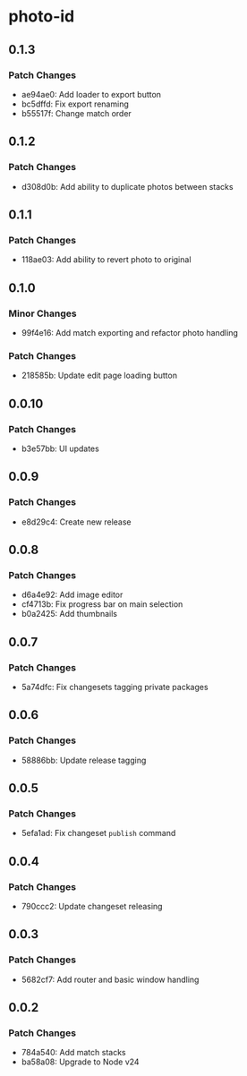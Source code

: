 # photo-id

## 0.1.3

### Patch Changes

- ae94ae0: Add loader to export button
- bc5dffd: Fix export renaming
- b55517f: Change match order

## 0.1.2

### Patch Changes

- d308d0b: Add ability to duplicate photos between stacks

## 0.1.1

### Patch Changes

- 118ae03: Add ability to revert photo to original

## 0.1.0

### Minor Changes

- 99f4e16: Add match exporting and refactor photo handling

### Patch Changes

- 218585b: Update edit page loading button

## 0.0.10

### Patch Changes

- b3e57bb: UI updates

## 0.0.9

### Patch Changes

- e8d29c4: Create new release

## 0.0.8

### Patch Changes

- d6a4e92: Add image editor
- cf4713b: Fix progress bar on main selection
- b0a2425: Add thumbnails

## 0.0.7

### Patch Changes

- 5a74dfc: Fix changesets tagging private packages

## 0.0.6

### Patch Changes

- 58886bb: Update release tagging

## 0.0.5

### Patch Changes

- 5efa1ad: Fix changeset `publish` command

## 0.0.4

### Patch Changes

- 790ccc2: Update changeset releasing

## 0.0.3

### Patch Changes

- 5682cf7: Add router and basic window handling

## 0.0.2

### Patch Changes

- 784a540: Add match stacks
- ba58a08: Upgrade to Node v24
